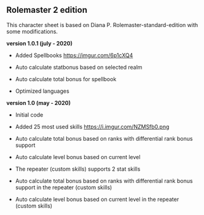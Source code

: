 <h2>Rolemaster 2 edition</h2>

This character sheet is based on Diana P. Rolemaster-standard-edition
with some modifications.

<b>version 1.0.1 (july - 2020)</b>

- Added Spellbooks 
https://imgur.com/6p1cXQ4

- Auto calculate statbonus based on selected realm
- Auto calculate total bonus for spellbook
- Optimized languages


<b>version 1.0 (may - 2020)</b>

- Initial code

- Added 25 most used skills 
  https://i.imgur.com/NZMSfb0.png

- Auto calculate total bonus based on ranks with differential rank bonus support
- Auto calculate level bonus based on current level 

- The repeater (custom skills) supports 2 stat skills
- Auto calculate total bonus based on ranks with differential rank bonus support in the repeater (custom skills)
- Auto calculate level bonus based on current level in the repeater (custom skills)


